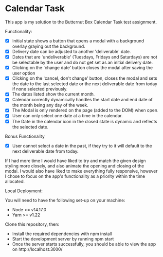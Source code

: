 # Calendar Task

This app is my solution to the Butternut Box Calendar Task test assignment.

Functionality:

- [x] Initial state shows a button that opens a modal with a background overlay graying out the background.
- [x] Delivery date can be adjusted to another 'deliverable' date.
- [x] Dates that are 'undeliverable' (Tuesdays, Fridays and Saturdays) are not be selectable by the user and do not get set as an initial delivery date.
- [x] Clicking on the 'change date' button closes the modal after saving the user option
- [x] Clicking on the 'cancel, don't change' button, closes the modal and sets the date to the last selected date or the next deliverable date from today if none selected previously.
- [x] The dates listed show the current month.
- [x] Calendar correctly dynamically handles the start date and end date of the month being any day of the week.
- [x] The Modal is only rendered on the page (added to the DOM) when open.
- [x] User can only select one date at a time in the calendar.
- [x] The Date in the calendar icon in the closed state is dynamic and reflects the selected date.

Bonus Functionality

- [x] User cannot select a date in the past, if they try to it will default to the next deliverable date from today.

If I had more time I would have liked to try and match the given design styling more closely, and also animate the opening and closing of the modal. I would also have liked to make everything fully responsive, however I chose to focus on the app's functionality as a priority within the time allocated.

Local Deployment:

You will need to have the following set-up on your machine:

- Node >= v14.17.0
- Yarn >= v1.22

Clone this repository, then:

- Install the required dependencies with npm install
- Start the development server by running npm start
- Once the server starts successfully, you should be able to view the app on http://localhost:3000/
